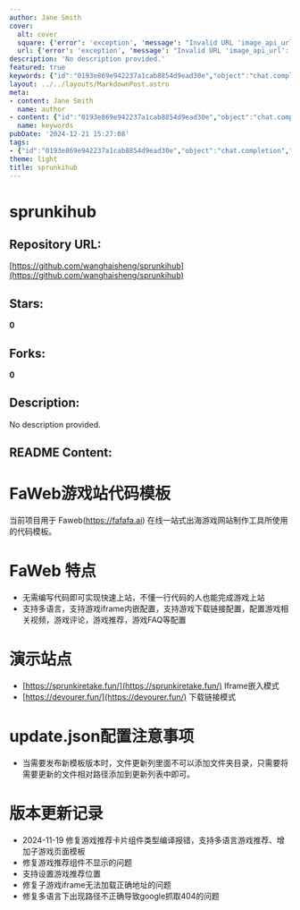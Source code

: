 ```yaml
---
author: Jane Smith
cover:
  alt: cover
  square: {'error': 'exception', 'message': "Invalid URL 'image_api_url': No scheme supplied. Perhaps you meant https://image_api_url?"}
  url: {'error': 'exception', 'message': "Invalid URL 'image_api_url': No scheme supplied. Perhaps you meant https://image_api_url?"}
description: 'No description provided.'
featured: true
keywords: {"id":"0193e869e942237a1cab8854d9ead30e","object":"chat.completion","created":1734771075,"model":"Qwen/Qwen2.5-7B-Instruct","choices":[{"index":0,"message":{"role":"assistant","content":"### Keywords:\n- FaWeb\n- 游戏站代码模板\n- 在线一站式出海游戏网站\n- 快速上站\n- 多语言支持\n- 游戏iframe内嵌\n- 游戏下载链接配置\n- 游戏相关视频配置\n- 游戏评论配置\n- 游戏推荐配置\n- 游戏FAQ配置\n- 发布新模板版本\n- update.json配置\n- 更新记录\n- 修复游戏推荐卡片组件类型编译报错\n- 多语言游戏推荐\n- 子游戏页面模板\n- 游戏推荐位置\n- iframe加载问题\n- 路径正确性\n\n### Tags:\n- FaWeb\n- 代码模板\n- 游戏网站制作工具\n- 快速上线\n- 多语言支持\n- 游戏内嵌\n- 游戏下载\n- 游戏配置\n- 多功能配置\n- 更新记录\n- 调试修复"},"finish_reason":"stop"}],"usage":{"prompt_tokens":336,"completion_tokens":212,"total_tokens":548},"system_fingerprint":""}
layout: ../../layouts/MarkdownPost.astro
meta:
- content: Jane Smith
  name: author
- content: {"id":"0193e869e942237a1cab8854d9ead30e","object":"chat.completion","created":1734771075,"model":"Qwen/Qwen2.5-7B-Instruct","choices":[{"index":0,"message":{"role":"assistant","content":"### Keywords:\n- FaWeb\n- 游戏站代码模板\n- 在线一站式出海游戏网站\n- 快速上站\n- 多语言支持\n- 游戏iframe内嵌\n- 游戏下载链接配置\n- 游戏相关视频配置\n- 游戏评论配置\n- 游戏推荐配置\n- 游戏FAQ配置\n- 发布新模板版本\n- update.json配置\n- 更新记录\n- 修复游戏推荐卡片组件类型编译报错\n- 多语言游戏推荐\n- 子游戏页面模板\n- 游戏推荐位置\n- iframe加载问题\n- 路径正确性\n\n### Tags:\n- FaWeb\n- 代码模板\n- 游戏网站制作工具\n- 快速上线\n- 多语言支持\n- 游戏内嵌\n- 游戏下载\n- 游戏配置\n- 多功能配置\n- 更新记录\n- 调试修复"},"finish_reason":"stop"}],"usage":{"prompt_tokens":336,"completion_tokens":212,"total_tokens":548},"system_fingerprint":""}
  name: keywords
pubDate: '2024-12-21 15:27:08'
tags:
- {"id":"0193e869e942237a1cab8854d9ead30e","object":"chat.completion","created":1734771075,"model":"Qwen/Qwen2.5-7B-Instruct","choices":[{"index":0,"message":{"role":"assistant","content":"### Keywords:\n- FaWeb\n- 游戏站代码模板\n- 在线一站式出海游戏网站\n- 快速上站\n- 多语言支持\n- 游戏iframe内嵌\n- 游戏下载链接配置\n- 游戏相关视频配置\n- 游戏评论配置\n- 游戏推荐配置\n- 游戏FAQ配置\n- 发布新模板版本\n- update.json配置\n- 更新记录\n- 修复游戏推荐卡片组件类型编译报错\n- 多语言游戏推荐\n- 子游戏页面模板\n- 游戏推荐位置\n- iframe加载问题\n- 路径正确性\n\n### Tags:\n- FaWeb\n- 代码模板\n- 游戏网站制作工具\n- 快速上线\n- 多语言支持\n- 游戏内嵌\n- 游戏下载\n- 游戏配置\n- 多功能配置\n- 更新记录\n- 调试修复"},"finish_reason":"stop"}],"usage":{"prompt_tokens":336,"completion_tokens":212,"total_tokens":548},"system_fingerprint":""}
theme: light
title: sprunkihub
---
```


# sprunkihub

## Repository URL: 
[https://github.com/wanghaisheng/sprunkihub](https://github.com/wanghaisheng/sprunkihub)

## Stars: 
**0**

## Forks: 
**0**

## Description: 
No description provided.

## README Content: 
# FaWeb游戏站代码模板
当前项目用于 Faweb(https://fafafa.ai) 在线一站式出海游戏网站制作工具所使用的代码模板。

# FaWeb 特点
- 无需编写代码即可实现快速上站，不懂一行代码的人也能完成游戏上站
- 支持多语言，支持游戏iframe内嵌配置，支持游戏下载链接配置，配置游戏相关视频，游戏评论，游戏推荐，游戏FAQ等配置

# 演示站点
- [https://sprunkiretake.fun/](https://sprunkiretake.fun/) Iframe嵌入模式
- [https://devourer.fun/](https://devourer.fun/) 下载链接模式



 # update.json配置注意事项
 - 当需要发布新模板版本时，文件更新列里面不可以添加文件夹目录，只需要将需要更新的文件相对路径添加到更新列表中即可。

 # 版本更新记录
 - 2024-11-19 修复游戏推荐卡片组件类型编译报错，支持多语言游戏推荐、增加子游戏页面模板
  - 修复游戏推荐组件不显示的问题
  - 支持设置游戏推荐位置
  - 修复子游戏iframe无法加载正确地址的问题
  - 修复多语言下出现路径不正确导致google抓取404的问题
